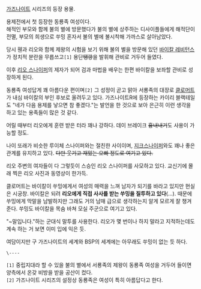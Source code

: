 [가즈나이트](%EA%B0%80%EC%A6%88%EB%82%98%EC%9D%B4%ED%8A%B8.md) 시리즈의 등장 용물.

용제전에서 첫 등장한 동룡족 여성이다.  
해적인 부모와 함께 불의 별에 방문했다가 불의 별에 상주하는 디사이플들에게 해적단이 전멸, 부모의 희생으로 쑤밍 혼자서 불의 별에 불시착해
가까스로 살아남았다.

당시 휀과 리오와 함께 제왕의 시험을 보기 위해 불의 별을 방문해 있던 [바이칼 레비턴스](%EB%B0%94%EC%9D%B4%EC%B9%BC%20%EB%A0%88%EB%B9%84%ED%84%B4%EC%8A%A4.md)가 정치적 분란을 무릅쓰고`[1]`
용단<del>땡깡</del>을 발휘해 관비로 거두어 들였다.

이후 [리오 스나이퍼](%EB%A6%AC%EC%98%A4%20%EC%8A%A4%EB%82%98%EC%9D%B4%ED%8D%BC.md)의
제자가 되어 검과 마법을 배우는 한편 바이칼을 보좌할 관비로 성장하게 된다.

동룡족 여성답게 꽤 아름다운 편이며`[2]` 그 성정이 곧고 맑아 서룡족의 대장로
[클로머트](%ED%81%B4%EB%A1%9C%EB%A8%B8%ED%8A%B8.md)가 내심 바이칼의 부인 후보로 올려두고 있다.
가즈나이트R에 등장하는 카이리 블랙테일도 "네가 다음 용제를 낳으면 참 좋겠다."는 발언을 한 것으로 보아 은근히 이런 생각을 하고 있는
용족들이 많은 것 같다.

어릴 때부터 리오에게 훈련 받은 터라 꽤나 강하다. 데이 브레이크 <del>흉내내기</del>도 사용이 가능할 정도.

나이 또래가 비슷한 루이체 스나이퍼와는 절친한 사이이며, [지크스나이퍼](%EC%A7%80%ED%81%AC%20%EC%8A%A4%EB%82%98%EC%9D%B4%ED%8D%BC.md)와도 꽤나 좋은
관계를 유지하고 있다. <del>다만 웃기고 재밌는 오빠 정도로 여기고 있다.</del>

리오 주변의 여자들이 다 그렇듯이 스승인 리오 스나이퍼를 사모하고 있다. 교신기에 몰래 찍은 리오 사진과 동영상이 한가득.  

클로머트는 바이칼이 쑤밍에게서 여성의 매력을 느껴 남자가 되기를 바라고 있지만 현실은 시궁창. 바이칼은 되려 **리오에게 직접 사사를 받는
쑤밍을 질투하고 있다**(...). 때문에 쑤밍에게 막말을 남발하지만 그래도 거의 남매 급으로 생각하는지 알게 모르게 잘 챙겨준다. 쑤밍도
바이칼을 목숨 바쳐 모실 주군으로 여기고 있다.

"~말입니다."하는 군대식 말투를 사용한다. 리오가 몇 번이나 하지 말라고 지적하는데도 계속 하는 거 보면 이미 입에 익은 듯.  

여담이지만 구 가즈나이트의 세계와 BSP의 세계에는 아무래도 쑤밍이 없는 듯 하다.  

`\----`

`[1]` 중립지대라 할 수 있을 불의 별에서 서룡족의 제왕이 동룡족 여성을 거두어 들이면 양측에서 온갖 비방을 받을 공산이 컸다.  
`[2]` 가즈나이트 시리즈의 설정상 동룡족은 여성이 특히 아름답다고 한다.

